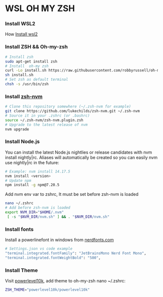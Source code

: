 # WSL OH MY ZSH
### Install WSL2
How [Install wsl2](https://docs.microsoft.com/en-us/windows/wsl/install-win10)
### Install ZSH && Oh-my-zsh
```bash
# Install zsh
sudo apt-get install zsh
# Install  oh-my zsh
curl -Lo install.sh https://raw.githubusercontent.com/robbyrussell/oh-my-zsh/master/tools/install.sh
sh install.sh
# Set zsh as default terminal
chsh -s /usr/bin/zsh
```
### Install [zsh-nvm](https://github.com/lukechilds/zsh-nvm)

```bash
# Clone this repository somewhere (~/.zsh-nvm for example)
git clone https://github.com/lukechilds/zsh-nvm.git ~/.zsh-nvm
# Source it in your .zshrc (or .bashrc)
source ~/.zsh-nvm/zsh-nvm.plugin.zsh
# Upgrade to the latest release of nvm
nvm upgrade
```
### Install Node.js
You can install the latest Node.js nightlies or release candidates with nvm install nightly|rc. Aliases will automatically be created so you can easily nvm use nightly|rc in the future:
```bash
# Example: nvm install 14.17.5
nvm install <version>
# Update npm
npm install -g npm@7.20.5
```
Add nvm env var to zshrc, It must be set before zsh-nvm is loaded
```bash
nano ~/.zshrc
# Add before zsh-nvm is loaded
export NVM_DIR="$HOME/.nvm"
 [ -s "$NVM_DIR/nvm.sh" ] && . "$NVM_DIR/nvm.sh"
```
### Install fonts
Install a powerlinefont in windows from [nerdfonts.com](https://www.nerdfonts.com/font-downloads)
```bash
# Settings.json vs code example
"terminal.integrated.fontFamily": "JetBrainsMono Nerd Font Mono",
"terminal.integrated.fontWeightBold": "500",
```
### Install Theme

Visit [powerlevel10k](https://github.com/romkatv/powerlevel10k), add theme to oh-my-zsh nano ~/.zshrc:

```bash
ZSH_THEME="powerlevel10k/powerlevel10k"
```
 



